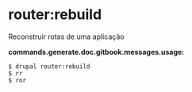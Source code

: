 # router:rebuild
Reconstruir rotas de uma aplicação

**commands.generate.doc.gitbook.messages.usage:**
```
$ drupal router:rebuild
$ rr  
$ ror  
```
